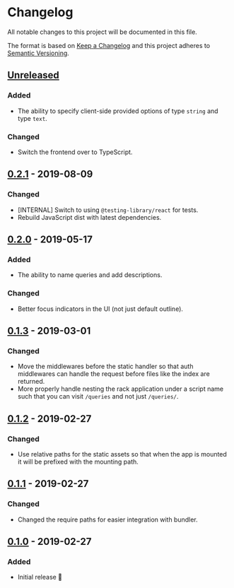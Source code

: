 # Changelog

All notable changes to this project will be documented in this file.

The format is based on [Keep a Changelog](http://keepachangelog.com/en/1.0.0/) and this project adheres to [Semantic Versioning](http://semver.org/spec/v2.0.0.html).

## [Unreleased]

### Added

- The ability to specify client-side provided options of type `string` and type `text`.

### Changed

- Switch the frontend over to TypeScript.

## [0.2.1] - 2019-08-09

### Changed

- [INTERNAL] Switch to using `@testing-library/react` for tests.
- Rebuild JavaScript dist with latest dependencies.

## [0.2.0] - 2019-05-17

### Added

- The ability to name queries and add descriptions.

### Changed

- Better focus indicators in the UI (not just default outline).

## [0.1.3] - 2019-03-01

### Changed

- Move the middlewares before the static handler so that auth middlewares can handle the request before files like the index are returned.
- More properly handle nesting the rack application under a script name such that you can visit `/queries` and not just `/queries/`.

## [0.1.2] - 2019-02-27

### Changed

- Use relative paths for the static assets so that when the app is mounted it will be prefixed with the mounting path.

## [0.1.1] - 2019-02-27

### Changed

- Changed the require paths for easier integration with bundler.

## [0.1.0] - 2019-02-27

### Added

- Initial release 🎉

[unreleased]: https://github.com/CultureHQ/rack-queries/compare/v0.2.1...HEAD
[0.2.1]: https://github.com/CultureHQ/rack-queries/compare/v0.2.0...v0.2.1
[0.2.0]: https://github.com/CultureHQ/rack-queries/compare/v0.1.3...v0.2.0
[0.1.3]: https://github.com/CultureHQ/rack-queries/compare/v0.1.2...v0.1.3
[0.1.2]: https://github.com/CultureHQ/rack-queries/compare/v0.1.1...v0.1.2
[0.1.1]: https://github.com/CultureHQ/rack-queries/compare/v0.1.0...v0.1.1
[0.1.0]: https://github.com/CultureHQ/rack-queries/compare/f4f0b2...v0.1.0

